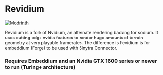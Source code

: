 # Revidium

[![Modrinth](https://img.shields.io/modrinth/dt/nvidium?logo=modrinth)](https://modrinth.com/mod/nvidium)

Revidium is a fork of Nvidium, an alternate rendering backing for sodium. It uses cutting edge nvidia features to render huge amounts of
terrain geometry at very playable framerates. The difference is Revidium is for embeddium (Forge) to be used with Sinytra Connector.

### Requires Embeddium and an Nvidia GTX 1600 series or newer to run (Turing+ architecture)

